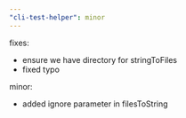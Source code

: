```yaml
---
"cli-test-helper": minor
---
```


fixes:

- ensure we have directory for stringToFiles
- fixed typo

minor:

- added ignore parameter in filesToString

